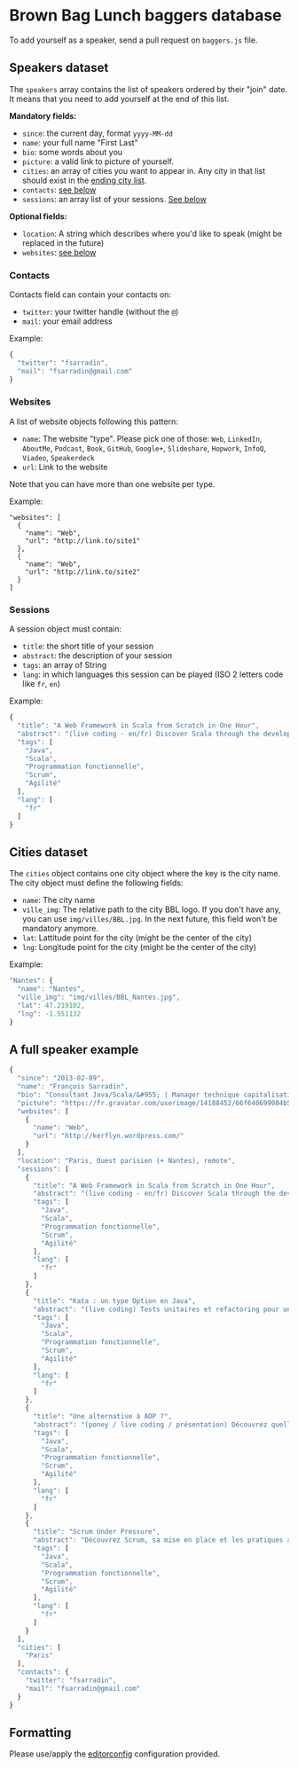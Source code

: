 # Brown Bag Lunch baggers database

To add yourself as a speaker, send a pull request on `baggers.js` file.

## Speakers dataset

The `speakers` array contains the list of speakers ordered by their "join" date. It means that you need to add yourself at the end of this list.

**Mandatory fields:**

* `since`: the current day, format `yyyy-MM-dd`
* `name`: your full name "First Last"
* `bio`: some words about you
* `picture`: a valid link to picture of yourself.
* `cities`: an array of cities you want to appear in. Any city in that list should exist in the [ending city list](#cities-dataset).
* `contacts`: [see below](#contacts)
* `sessions`: an array list of your sessions. [See below](#sessions)

**Optional fields:**

* `location`: A string which describes where you'd like to speak (might be replaced in the future)
* `websites`: [see below](#websites)

### Contacts

Contacts field can contain your contacts on:

* `twitter`: your twitter handle (without the `@`)
* `mail`: your email address

Example:

```js
{
  "twitter": "fsarradin",
  "mail": "fsarradin@gmail.com"
}
```

### Websites

A list of website objects following this pattern:

* `name`: The website "type". Please pick one of those: `Web`, `LinkedIn`, `AboutMe`, `Podcast`, `Book`, `GitHub`, `Google+`, `Slideshare`, `Hopwork`, `InfoQ`, `Viadeo`, `Speakerdeck`
* `url`: Link to the website

Note that you can have more than one website per type.

Example:

```
"websites": [
  {
    "name": "Web",
    "url": "http://link.to/site1"
  },
  {
    "name": "Web",
    "url": "http://link.to/site2"
  }
]
```

### Sessions

A session object must contain:

* `title`: the short title of your session
* `abstract`: the description of your session
* `tags`: an array of String
* `lang`: in which languages this session can be played (ISO 2 letters code like `fr`, `en`)

Example:

```js
{
  "title": "A Web Framework in Scala from Scratch in One Hour",
  "abstract": "(live coding - en/fr) Discover Scala through the development of an efficient small tested Web framework.",
  "tags": [
    "Java",
    "Scala",
    "Programmation fonctionnelle",
    "Scrum",
    "Agilité"
  ],
  "lang": [
    "fr"
  ]
}
```

## Cities dataset

The `cities` object contains one city object where the key is the city name.
The city object must define the following fields:

* `name`: The city name
* `ville_img`: The relative path to the city BBL logo. If you don't have any, you can use `img/villes/BBL.jpg`. In the next future, this field won't be mandatory anymore.
* `lat`: Lattitude point for the city (might be the center of the city)
* `lng`: Longitude point for the city (might be the center of the city)

Example:

```js
"Nantes": {
  "name": "Nantes",
  "ville_img": "img/villes/BBL_Nantes.jpg",
  "lat": 47.219102,
  "lng": -1.551132
}
```

## A full speaker example

```js
{
  "since": "2013-02-09",
  "name": "François Sarradin",
  "bio": "Consultant Java/Scala/&#955; | Manager technique capitalisation chez Ippon Technologies",
  "picture": "https://fr.gravatar.com/userimage/14188452/66f640699084b5d57856723e7e20505c.jpg?size=200",
  "websites": [
    {
      "name": "Web",
      "url": "http://kerflyn.wordpress.com/"
    }
  ],
  "location": "Paris, Ouest parisien (+ Nantes), remote",
  "sessions": [
    {
      "title": "A Web Framework in Scala from Scratch in One Hour",
      "abstract": "(live coding - en/fr) Discover Scala through the development of an efficient small tested Web framework.",
      "tags": [
        "Java",
        "Scala",
        "Programmation fonctionnelle",
        "Scrum",
        "Agilité"
      ],
      "lang": [
        "fr"
      ]
    },
    {
      "title": "Kata : un type Option en Java",
      "abstract": "(live coding) Tests unitaires et refactoring pour un type Option en Java",
      "tags": [
        "Java",
        "Scala",
        "Programmation fonctionnelle",
        "Scrum",
        "Agilité"
      ],
      "lang": [
        "fr"
      ]
    },
    {
      "title": "Une alternative à AOP ?",
      "abstract": "(poney / live coding / présentation) Découvrez quelle alternative la programmation fonctionnelle propose face à AOP (session jouée à Devoxx FR 2013 sous le titre \"FlatMap Zat Shit\")",
      "tags": [
        "Java",
        "Scala",
        "Programmation fonctionnelle",
        "Scrum",
        "Agilité"
      ],
      "lang": [
        "fr"
      ]
    },
    {
      "title": "Scrum Under Pressure",
      "abstract": "Découvrez Scrum, sa mise en place et les pratiques annexes de l'agilité à travers un véritable retour d'expérience qui ne vous laissera pas indifférent.",
      "tags": [
        "Java",
        "Scala",
        "Programmation fonctionnelle",
        "Scrum",
        "Agilité"
      ],
      "lang": [
        "fr"
      ]
    }
  ],
  "cities": [
    "Paris"
  ],
  "contacts": {
    "twitter": "fsarradin",
    "mail": "fsarradin@gmail.com"
  }
}
```

## Formatting

Please use/apply the [editorconfig](http://editorconfig.org/) configuration provided.
